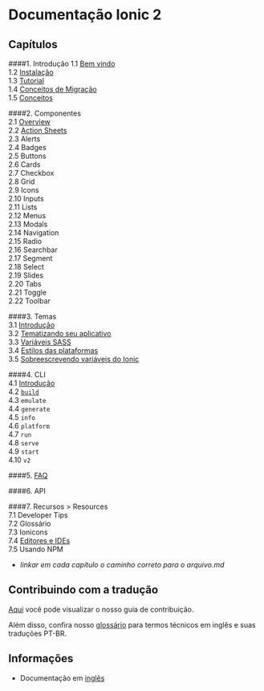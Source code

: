 # Documentação Ionic 2


## Capítulos  

####1. Introdução 
1.1 [Bem vindo](chapters/01-introducao/01a-welcome.md)   
1.2 [Instalação](chapters/01-introducao/01b-instalation.md)   
1.3 [Tutorial](chapters/01-introducao/01c-tutorial.md)  
1.4 [Conceitos de Migração](chapters/01-introducao/01d-migration.md)  
1.5 [Conceitos](chapters/01-introducao/01e-core-concepts.md)  

####2. Componentes    
2.1 [Overview](chapters/02-componentes/2a-overview.md)   
2.2 [Action Sheets](chapters/02-componentes/2b-action-sheets.md)  
2.3 Alerts  
2.4 Badges  
2.5 Buttons  
2.6 Cards  
2.7 Checkbox  
2.8 Grid  
2.9 Icons  
2.10 Inputs  
2.11 Lists  
2.12 Menus  
2.13 Modals  
2.14 Navigation  
2.15 Radio  
2.16 Searchbar  
2.17 Segment  
2.18 Select  
2.19 Slides  
2.20 Tabs  
2.21 Toggle  
2.22 Toolbar  

####3. Temas  
3.1 [Introdução](chapters/03-temas/3a-intro.md)  
3.2 [Tematizando seu aplicativo](chapters/03-temas/3b-theming-your-ionic-app.md)  
3.3 [Variáveis SASS](chapters/03-temas/3c-sass-variables.md)  
3.4 [Estilos das plataformas](chapters/03-temas/3d-platform-vars.md)  
3.5 [Sobreescrevendo variáveis do Ionic](chapters/03-temas/3e-overriding-ionic-variables.md) 

####4. CLI  
4.1 [Introdução](chapters/04-cli/4a-intro.md)   
4.2 [`build`](chapters/04-cli/4b-build.md)  
4.3 `emulate`  
4.4 `generate`  
4.5 `info`  
4.6 `platform`  
4.7 `run`  
4.8 `serve`  
4.9 `start`  
4.10 `v2` 

####5. [FAQ](chapters/05-faq/01-faq.md) 

####6. API 

####7. Recursos > Resources  
7.1 Developer Tips  
7.2 Glossário  
7.3 Ionicons  
7.4 [Editores e IDEs](chapters/07-recursos/07d-editors-and-ides.md)   
7.5 Usando NPM  

- *linkar em cada capítulo o caminho correto para o arquivo.md*


## Contribuindo com a tradução  

[Aqui](https://github.com/IonicBrazil/ionic2-docs/blob/master/CONTRIBUTING.md) você pode visualizar o nosso guia de contribuição.  

Além disso, confira nosso [glossário](https://github.com/IonicBrazil/ionic2-docs/blob/master/glossario.md) para termos técnicos em inglês e suas traduções PT-BR.


## Informações  

* Documentação em [inglês](http://ionicframework.com/docs/v2/)
